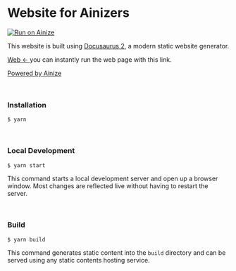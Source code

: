 # Website for Ainizers

[![Run on Ainize](https://ainize.ai/images/run_on_ainize_button.svg)](https://ainize.web.app/redirect?git_repo=https://github.com/JuliaJueun/welcome-ainizer)

This website is built using [Docusaurus 2](https://v2.docusaurus.io/), a modern static website generator.

[Web <- ](https://master-welcome-ainizer-julia-jueun.endpoint.ainize.ai/showcase) you can instantly run the web page with this link.

[Powered by Ainize](https://ainize.ai/)

<br>

### Installation

```
$ yarn
```
<br>

### Local Development

```
$ yarn start
```

This command starts a local development server and open up a browser window. Most changes are reflected live without having to restart the server.

<br>

### Build

```
$ yarn build
```

This command generates static content into the `build` directory and can be served using any static contents hosting service.

